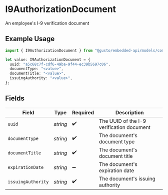 # I9AuthorizationDocument

An employee's I-9 verification document

## Example Usage

```typescript
import { I9AuthorizationDocument } from "@gusto/embedded-api/models/components/i9authorizationdocument.js";

let value: I9AuthorizationDocument = {
  uuid: "a5c68c7f-cdf6-49ba-9f44-ec39b5697c06",
  documentType: "<value>",
  documentTitle: "<value>",
  issuingAuthority: "<value>",
};
```

## Fields

| Field                                     | Type                                      | Required                                  | Description                               |
| ----------------------------------------- | ----------------------------------------- | ----------------------------------------- | ----------------------------------------- |
| `uuid`                                    | *string*                                  | :heavy_check_mark:                        | The UUID of the I-9 verification document |
| `documentType`                            | *string*                                  | :heavy_check_mark:                        | The document's document type              |
| `documentTitle`                           | *string*                                  | :heavy_check_mark:                        | The document's document title             |
| `expirationDate`                          | *string*                                  | :heavy_minus_sign:                        | The document's expiration date            |
| `issuingAuthority`                        | *string*                                  | :heavy_check_mark:                        | The document's issuing authority          |